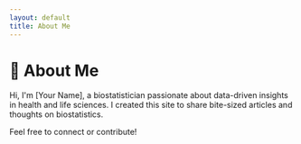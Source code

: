 ```yaml
---
layout: default
title: About Me
---
```


# 👤 About Me

Hi, I'm [Your Name], a biostatistician passionate about data-driven insights in health and life sciences. I created this site to share bite-sized articles and thoughts on biostatistics.

Feel free to connect or contribute!
